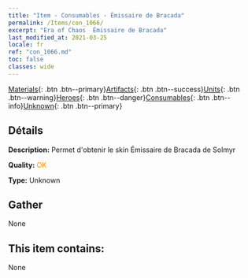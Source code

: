 ```yaml
---
title: "Item - Consumables - Émissaire de Bracada"
permalink: /Items/con_1066/
excerpt: "Era of Chaos  Émissaire de Bracada"
last_modified_at: 2021-03-25
locale: fr
ref: "con_1066.md"
toc: false
classes: wide
---
```

 [Materials](/fr/Items/){: .btn .btn--primary}[Artifacts](/fr/Items/Artifacts/){: .btn .btn--success}[Units](/fr/Items/Units/){: .btn .btn--warning}[Heroes](/fr/Items/Heroes/){: .btn .btn--danger}[Consumables](/fr/Items/Consumables/){: .btn .btn--info}[Unknown](/fr/Items/Unknown/){: .btn .btn--primary}

## Détails
 **Description:** Permet d'obtenir le skin Émissaire de Bracada de Solmyr

 **Quality:** <span style="color: #FF8C00">OK</span>

 **Type:** Unknown

## Gather

  None

## This item contains:

  None

